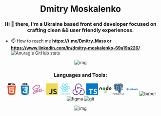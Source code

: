 <h1 align="center">Dmitry Moskalenko</h1>
<h3 align="center">Hi 👋 there, I'm a Ukraine based front end developer focused on crafting clean && user friendly experiences.</h3>

- 📫 How to reach me **https://t.me/Dmitry_Mass or https://www.linkedin.com/in/dmitry-moskalenko-69a19a226/**
![Anurag's GitHub stats](https://github-readme-stats.vercel.app/api?username=DmitryMass&show_icons=true&theme=radical)

<p align="center"> <img src="https://images.unsplash.com/photo-1554306274-f23873d9a26c?ixlib=rb-1.2.1&ixid=MnwxMjA3fDB8MHxwaG90by1wYWdlfHx8fGVufDB8fHx8&auto=format&fit=crop&w=2070&q=80" alt="img"
       /> </p>

<h3 align="center">Languages and Tools:</h3>
<p align="center"> <img src="https://raw.githubusercontent.com/devicons/devicon/master/icons/html5/html5-original-wordmark.svg"
      alt="html5" width="40" height="40" />
    <img src="https://raw.githubusercontent.com/devicons/devicon/master/icons/css3/css3-original-wordmark.svg"
      alt="css3" width="40" height="40" />
    <img src="https://raw.githubusercontent.com/devicons/devicon/master/icons/sass/sass-original.svg" alt="sass"
      width="40" height="40" />
    <img src="https://raw.githubusercontent.com/devicons/devicon/master/icons/javascript/javascript-original.svg"
      alt="javascript" width="40" height="40" />
    <img src="https://raw.githubusercontent.com/devicons/devicon/master/icons/react/react-original-wordmark.svg"
      alt="react" width="40" height="40" />
    <img src="https://raw.githubusercontent.com/devicons/devicon/master/icons/redux/redux-original.svg" alt="redux"
      width="40" height="40" />
    <img src="https://raw.githubusercontent.com/devicons/devicon/master/icons/typescript/typescript-original.svg"
      alt="typescript" width="40" height="40" />
    <img src="https://raw.githubusercontent.com/devicons/devicon/master/icons/nodejs/nodejs-original-wordmark.svg"
      alt="nodejs" width="40" height="40" />
    <img
      src="https://raw.githubusercontent.com/devicons/devicon/master/icons/postgresql/postgresql-original-wordmark.svg"
      alt="postgresql" width="40" height="40" />
    <img
      src="https://raw.githubusercontent.com/devicons/devicon/d00d0969292a6569d45b06d3f350f463a0107b0d/icons/webpack/webpack-original-wordmark.svg"
      alt="webpack" width="40" height="40" />
    <img src="https://www.vectorlogo.zone/logos/babeljs/babeljs-icon.svg" alt="babel" width="40" height="40" />
    <img src="https://www.vectorlogo.zone/logos/figma/figma-icon.svg" alt="figma" width="40" height="40" />
    <img src="https://www.vectorlogo.zone/logos/git-scm/git-scm-icon.svg" alt="git" width="40" height="40" />
 </p>
<p align="center"><img src="https://images.unsplash.com/photo-1627399270231-7d36245355a9?ixlib=rb-1.2.1&ixid=MnwxMjA3fDB8MHxwaG90by1wYWdlfHx8fGVufDB8fHx8&auto=format&fit=crop&w=774&q=80" alt="img" /></p>
